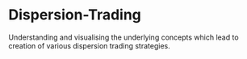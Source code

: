 # Dispersion-Trading
Understanding and visualising the underlying concepts which lead to creation of various dispersion trading strategies.
